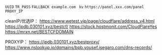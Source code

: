 ```UUID```
```TR_PASS```
```FALLBACK example.com ```
```kv```
```https://panel.xxx.com/panel```
```PROXY_IP```

cleanIP/优选IP：
https://www.wetest.vip/page/cloudflare/address_v4.html
https://ipdb.030101.xyz/bestcf/
https://stock.hostmonit.com/CloudFlareYes
https://mrxn.net/BESTCFDOMAIN

PROXYIP：
https://ipdb.030101.xyz/bestproxy/
https://www.nslookup.io/domains/bpb.yousef.isegaro.com/dns-records/

